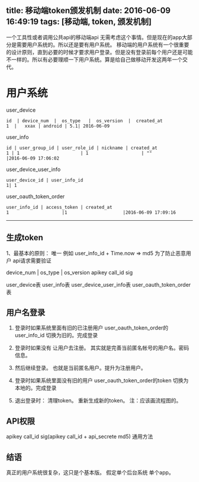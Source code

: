 title: 移动端token颁发机制 
date: 2016-06-09 16:49:19
tags: [移动端, token, 颁发机制]
---

一个工具性或者调用公共api的移动端api 无需考虑这个事情。但是现在的app大部分是需要用户系统的。所以还是要有用户系统。
移动端的用户系统有一个很重要的设计原则，直到必要的时候才要求用户登录。但是没有登录前每个用户还是可能不一样的。所以有必要理顺一下用户系统。算是给自己做移动开发这两年一个交代。
<!--more-->

# 用户系统
user_device
```table
id  | device_num  |  os_type   |  os_version  |  created_at
1  |   xxax | android | 5.1| 2016-06-09
```
user_info
```table
id | user_group_id | user_role_id | nickname | created_at
1 | 1                       | 1                    | ""              |2016-06-09 17:06:02 
```
user_device_user_info
```table
user_device_id | user_info_id
1| 1
```
user_oauth_token_order
```table
user_info_id | access_token | created_at
1                    |1                     |2016-06-09 17:09:16
```
- - - -
## 生成token
1、最基本的原则： 唯一
例如 user_info_id + Time.now  => md5
为了防止恶意用户 api请求需要验证

 device_num  |  os_type   |  os_version   apikey  call_id  sig

user_device表 user_info表  user_device_user_info表 user_oauth_token_order 表

## 用户名登录

1. 登录时如果系统里面有旧的已注册用户 user_oauth_token_order的user_info_id 切换为旧的。完成登录

2. 登录时如果没有 让用户去注册。  其实就是完善当前匿名帐号的用户名。密码信息。
3. 然后继续登录。 也就是当前匿名用户。提升为注册用户。

4. 登录时如果系统里面没有旧的用户 user_oauth_token_order的token 切换为本地的。完成登录

5. 退出登录时： 清理token。 重新生成新的token。
注：应该画流程图的。

## API权限 
apikey call_id sig(apikey call_id + api_secrete md5) 通用方法

## 结语
真正的用户系统很复杂，这只是个基本版。
假定单个后台系统 单个app。 
